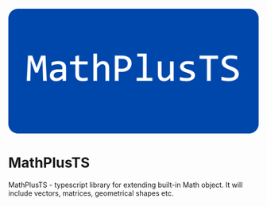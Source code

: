 ![mathplus_logo][logo]

# MathPlusTS

MathPlusTS - typescript library for extending built-in Math object. It will include vectors, matrices, geometrical shapes etc.

[logo]: ./src/logo.png